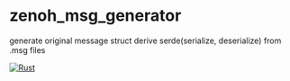 # zenoh_msg_generator
generate original message struct derive serde(serialize, deserialize) from .msg files

[![Rust](https://github.com/PureRustRobot/zenoh_msg_generator/actions/workflows/rust.yml/badge.svg)](https://github.com/PureRustRobot/zenoh_msg_generator/actions/workflows/rust.yml)
